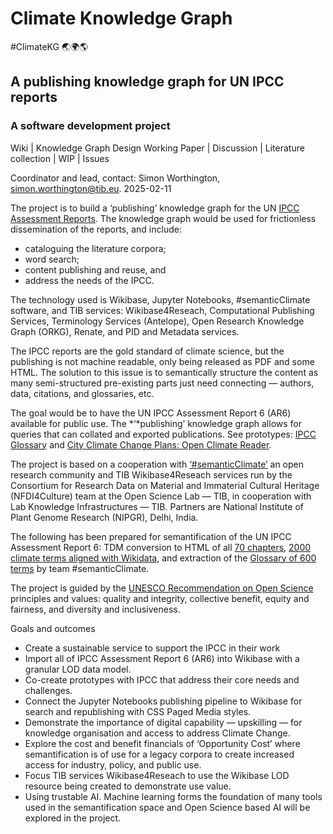 # Climate Knowledge Graph

\#ClimateKG 🌏🌍🌎

## A publishing knowledge graph for UN IPCC reports

### A software development project

Wiki | Knowledge Graph Design Working Paper | Discussion | Literature collection | WIP | Issues

Coordinator and lead, contact: Simon Worthington, [simon.worthington@tib.eu](mailto:simon.worthington@tib.eu). 2025-02-11

The project is to build a ‘publishing’ knowledge graph for the UN [IPCC Assessment Reports](https://www.ipcc.ch/report/sixth-assessment-report-cycle/). The knowledge graph would be used for frictionless dissemination of the reports, and include:

* cataloguing the literature corpora;   
* word search;   
* content publishing and reuse, and   
* address the needs of the IPCC. 

The technology used is Wikibase, Jupyter Notebooks, \#semanticClimate software, and TIB services: Wikibase4Reseach, Computational Publishing Services, Terminology Services (Antelope), Open Research Knowledge Graph (ORKG), Renate, and PID and Metadata services.

The IPCC reports are the gold standard of climate science, but the publishing is not machine readable, only being released as PDF and some HTML. The solution to this issue is to semantically structure the content as many semi-structured pre-existing parts just need connecting — authors, data, citations, and glossaries, etc.

The goal would be to have the UN IPCC Assessment Report 6 (AR6) available for public use. The *‘*publishing’ knowledge graph allows for queries that can collated and exported publications. See prototypes: [IPCC Glossary](https://tibhannover.github.io/semantic-glossar/ipcc-terms.html) and [City Climate Change Plans: Open Climate Reader](https://semanticclimate.github.io/city-open-climate-reader/).

The project is based on a cooperation with [‘\#semanticClimate’](https://docs.google.com/document/d/1ihhso6gfldWFdR1o8pP0W7Orbk7j2zcMCwyfv-qN1wY/edit) an open research community and TIB Wikibase4Reseach services run by the Consortium for Research Data on Material and Immaterial Cultural Heritage (NFDI4Culture) team at the Open Science Lab — TIB, in cooperation with Lab Knowledge Infrastructures — TIB. Partners are National Institute of Plant Genome Research (NIPGR), Delhi, India.

The following has been prepared for semantification of the UN IPCC Assessment Report 6: TDM conversion to HTML of all [70 chapters](https://github.com/semanticClimate/ipcc/tree/main/cleaned_content), [2000 climate terms aligned with Wikidata](https://github.com/petermr/semanticClimate/blob/main/ipcc/ar6/test/total_glossary/glossaries/total/acronyms_wiki.csv), and extraction of the [Glossary of 600 terms](https://vivliostyle.vercel.app/#src=https://raw.githubusercontent.com/semanticClimate/glossary-demo/main/ipccglossary.jsonld) by team \#semanticClimate.

The project is guided by the [UNESCO Recommendation on Open Science](https://unesdoc.unesco.org/ark:/48223/pf0000379949.locale=en) principles and values: quality and integrity, collective benefit, equity and fairness, and diversity and inclusiveness.

Goals and outcomes

* Create a sustainable service to support the IPCC in their work  
* Import all of IPCC Assessment Report 6 (AR6) into Wikibase with a granular LOD data model.  
* Co-create prototypes with IPCC that address their core needs and challenges.  
* Connect the Jupyter Notebooks publishing pipeline to Wikibase for search and republishing with CSS Paged Media styles.  
* Demonstrate the importance of digital capability — upskilling — for knowledge organisation and access to address Climate Change.  
* Explore the cost and benefit financials of ‘Opportunity Cost’ where semantification is of use for a legacy corpora to create increased access for industry, policy, and public use.  
* Focus TIB services Wikibase4Reseach to use the Wikibase LOD resource being created to demonstrate use value.    
* Using trustable AI. Machine learning forms the foundation of many tools used in the semantification space and Open Science based AI will be explored in the project. 


